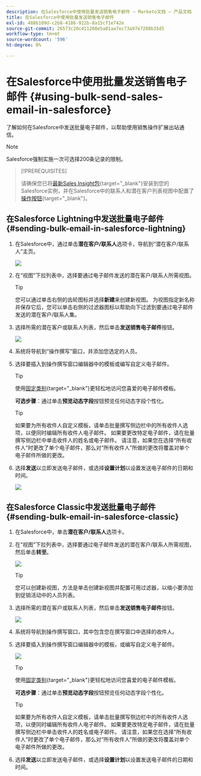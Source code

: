 ```yaml
---
description: 在Salesforce中使用批量发送销售电子邮件 — Marketo文档 — 产品文档
title: 在Salesforce中使用批量发送销售电子邮件
exl-id: 4886109d-c2b8-4186-922b-8a15cf1e742e
source-git-commit: 26573c20c411208e5a01aa7ec73a97e7208b35d5
workflow-type: tm+mt
source-wordcount: '596'
ht-degree: 0%

---
```


# 在Salesforce中使用批量发送销售电子邮件 {#using-bulk-send-sales-email-in-salesforce}

了解如何在Salesforce中发送批量电子邮件，以帮助使用销售操作扩展出站通信。

>[!NOTE]
>
>Salesforce强制实施一次可选择200条记录的限制。

>[!PREREQUISITES]
>
>请确保您已将[最新Sales Insight包](/help/marketo/product-docs/marketo-sales-insight/msi-for-salesforce/upgrading/upgrading-your-msi-package.md){target="_blank"}安装到您的Salesforce实例，并在Salesforce中的联系人和潜在客户列表视图中配置了[操作按钮](/help/marketo/product-docs/marketo-sales-insight/actions/crm/salesforce-package-configuration/add-action-buttons-to-salesforce-list-view.md){target="_blank"}。

## 在Salesforce Lightning中发送批量电子邮件 {#sending-bulk-email-in-salesforce-lightning}

1. 在Salesforce中，通过单击&#x200B;**潜在客户/联系人**&#x200B;选项卡，导航到“潜在客户/联系人”主页。

   ![](assets/using-bulk-send-sales-email-in-salesforce-1.png)

1. 在“视图”下拉列表中，选择要通过电子邮件发送的潜在客户/联系人所需视图。

   >[!TIP]
   >
   >您可以通过单击右侧的齿轮图标并选择&#x200B;**新建**&#x200B;来创建新视图。 为视图指定新名称并保存它后，您可以单击右侧的过滤器图标以帮助向下过滤到要通过电子邮件发送的潜在客户/联系人集。

1. 选择所需的潜在客户或联系人列表，然后单击&#x200B;**发送销售电子邮件**&#x200B;按钮。

   ![](assets/using-bulk-send-sales-email-in-salesforce-2.png)

1. 系统将导航到“操作撰写”窗口，并添加您选定的人员。

1. 选择要插入到操作撰写窗口编辑器中的模板或编写自定义电子邮件。

   >[!TIP]
   >
   >使用[固定类别](/help/marketo/product-docs/marketo-sales-insight/actions/email/using-the-compose-window/using-a-template-in-the-compose-window.md#pinning-template-categories-in-the-compose-window){target="_blank"}更轻松地访问您喜爱的电子邮件模板。

   **可选步骤**：通过单击&#x200B;**预览动态字段**&#x200B;按钮预览任何动态字段个性化。

   >[!TIP]
   >
   >如果要为所有收件人自定义模板，请单击批量撰写侧边栏中的所有收件人选项，以便同时编辑所有收件人电子邮件。 如果要更改特定电子邮件，请在批量撰写侧边栏中单击收件人的姓名或电子邮件。 请注意，如果您在选择“所有收件人”时更改了单个电子邮件，那么对“所有收件人”所做的更改将覆盖对单个电子邮件所做的更改。

1. 选择&#x200B;**发送**&#x200B;以立即发送电子邮件，或选择&#x200B;**设置计划**&#x200B;以设置发送电子邮件的日期和时间。

   ![](assets/using-bulk-send-sales-email-in-salesforce-3.png)

## 在Salesforce Classic中发送批量电子邮件 {#sending-bulk-email-in-salesforce-classic}

1. 在Salesforce中，单击&#x200B;**潜在客户/联系人**&#x200B;选项卡。

1. 在“视图”下拉列表中，选择要通过电子邮件发送的潜在客户/联系人所需视图，然后单击&#x200B;**转至**。

   ![](assets/using-bulk-send-sales-email-in-salesforce-4.png)

   >[!TIP]
   >
   >您可以创建新视图，方法是单击创建新视图并配置可用过滤器，以缩小要添加到促销活动中的人员列表。

1. 选择所需的潜在客户或联系人列表，然后单击&#x200B;**发送销售电子邮件**&#x200B;按钮。

   ![](assets/using-bulk-send-sales-email-in-salesforce-5.png)

1. 系统将导航到操作撰写窗口，其中包含您在撰写窗口中选择的收件人。

1. 选择要插入到操作撰写窗口编辑器中的模板，或编写自定义电子邮件。

   ![](assets/using-bulk-send-sales-email-in-salesforce-6.png)

   >[!TIP]
   >
   >使用[固定类别](/help/marketo/product-docs/marketo-sales-insight/actions/email/using-the-compose-window/using-a-template-in-the-compose-window.md#pinning-template-categories-in-the-compose-window){target="_blank"}更轻松地访问您喜爱的电子邮件模板。

   **可选步骤**：通过单击&#x200B;**预览动态字段**&#x200B;按钮预览任何动态字段个性化。

   >[!TIP]
   >
   >如果要为所有收件人自定义模板，请单击批量撰写侧边栏中的所有收件人选项，以便同时编辑所有收件人电子邮件。 如果要更改特定电子邮件，请在批量撰写侧边栏中单击收件人的姓名或电子邮件。 请注意，如果您在选择“所有收件人”时更改了单个电子邮件，那么对“所有收件人”所做的更改将覆盖对单个电子邮件所做的更改。

1. 选择&#x200B;**发送**&#x200B;以立即发送电子邮件，或选择&#x200B;**设置计划**&#x200B;以设置发送电子邮件的日期和时间。
